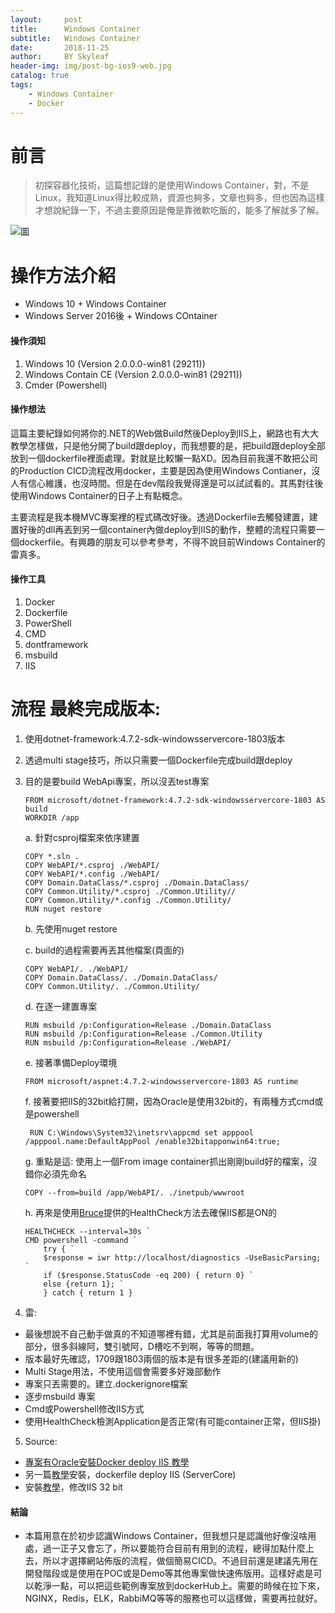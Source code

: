 ```yaml
---
layout:     post
title:      Windows Container
subtitle:   Windows Container
date:       2018-11-25
author:     BY Skyleaf
header-img: img/post-bg-ios9-web.jpg
catalog: true
tags:
    - Windows Container
    - Docker
---
```

# 前言

>初探容器化技術，這篇想記錄的是使用Windows Container，對，不是Linux，我知道Linux得比較成熟，資源也夠多，文章也夠多，但也因為這樣才想說紀錄一下，不過主要原因是俺是靠微軟吃飯的，能多了解就多了解。


![圖](https://images.unsplash.com/photo-1494412651409-8963ce7935a7?ixlib=rb-1.2.1&ixid=eyJhcHBfaWQiOjEyMDd9&auto=format&fit=crop&w=1050&q=80)
# 操作方法介紹

- Windows 10 + Windows Container
- Windows Server 2016後 + Windows COntainer

#### 操作須知

1. Windows 10 (Version 2.0.0.0-win81 (29211))
2. Windows Contain CE (Version 2.0.0.0-win81 (29211))
3. Cmder (Powershell)


#### 操作想法

這篇主要紀錄如何將你的.NET的Web做Build然後Deploy到IIS上，網路也有大大教學怎樣做，只是他分開了build跟deploy，而我想要的是，把build跟deploy全部放到一個dockerfile裡面處理。對就是比較懶一點XD。因為目前我還不敢把公司的Production CICD流程改用docker，主要是因為使用Windows Contianer，沒人有信心維護，也沒時間。但是在dev階段我覺得還是可以試試看的。其馬對往後使用Windows Container的日子上有點概念。

主要流程是我本機MVC專案裡的程式碼改好後。透過Dockerfile去觸發建置，建置好後的dll再丟到另一個container內做deploy到IIS的動作，整體的流程只需要一個dockerfile。有興趣的朋友可以參考參考，不得不說目前Windows Container的雷真多。

#### 操作工具

1. Docker
2. Dockerfile
3. PowerShell
4. CMD
5. dontframework
6. msbuild
7. IIS

# 流程 最終完成版本:
1. 使用dotnet-framework:4.7.2-sdk-windowsservercore-1803版本
2. 透過multi stage技巧，所以只需要一個Dockerfile完成build跟deploy
3. 目的是要build WebApi專案，所以沒丟test專案
    ```
    FROM microsoft/dotnet-framework:4.7.2-sdk-windowsservercore-1803 AS build
    WORKDIR /app
    ```
    a. 針對csproj檔案來依序建置

    ```
    COPY *.sln .
    COPY WebAPI/*.csproj ./WebAPI/
    COPY WebAPI/*.config ./WebAPI/
    COPY Domain.DataClass/*.csproj ./Domain.DataClass/
    COPY Common.Utility/*.csproj ./Common.Utility//
    COPY Common.Utility/*.config ./Common.Utility/
    RUN nuget restore
    ```	
    b. 先使用nuget restore
    
    c. build的過程需要再丟其他檔案(頁面的)
    ```
    COPY WebAPI/. ./WebAPI/
    COPY Domain.DataClass/. ./Domain.DataClass/
    COPY Common.Utility/. ./Common.Utility/
    ```	
    d. 在逐一建置專案
    ```
    RUN msbuild /p:Configuration=Release ./Domain.DataClass
    RUN msbuild /p:Configuration=Release ./Common.Utility
    RUN msbuild /p:Configuration=Release ./WebAPI/
    ```	
    e. 接著準備Deploy環境
    ```
    FROM microsoft/aspnet:4.7.2-windowsservercore-1803 AS runtime
    ```	
    f. 接著要把IIS的32bit給打開，因為Oracle是使用32bit的，有兩種方式cmd或是powershell
    ```
     RUN C:\Windows\System32\inetsrv\appcmd set apppool /apppool.name:DefaultAppPool /enable32bitapponwin64:true;  

    ```	
    g. 重點是這: 使用上一個From image container抓出剛剛build好的檔案，沒錯你必須先命名
    ```
    COPY --from=build /app/WebAPI/. ./inetpub/wwwroot
    ```	
    h. 再來是使用[Bruce](https://blog.kkbruce.net/)提供的HealthCheck方法去確保IIS都是ON的
    ```
    HEALTHCHECK --interval=30s `
    CMD powershell -command `
        try { `
        $response = iwr http://localhost/diagnostics -UseBasicParsing; `
        if ($response.StatusCode -eq 200) { return 0} `
        else {return 1}; `
        } catch { return 1 }

    ```	

4. 雷:
- 最後想說不自己動手做真的不知道哪裡有錯，尤其是前面我打算用volume的部分，很多斜線阿，雙引號阿，D槽吃不到啊，等等的問題。
- 版本最好先確認，1709跟1803兩個的版本是有很多差距的(建議用新的)
- Multi Stage用法，不使用這個會需要多好幾部動作
- 專案只丟需要的。建立.dockerignore檔案
- 逐步msbuild 專案
- Cmd或Powershell修改IIS方式
- 使用HealthCheck檢測Application是否正常(有可能container正常，但IIS掛)

5. Source: 
- [專案有Oracle安裝Docker deploy IIS 教學](http://www.codesin.net/post/Oracle_ODAC/) 
- 另一篇[教學](https://www.red-gate.com/simple-talk/sysadmin/virtualization/working-windows-containers-docker-running/)安裝，dockerfile deploy IIS (ServerCore)
- 安裝[教學](http://stevenfollis.com/2017/10/05/access-database-windows-container/)，修改IIS 32 bit

#### 結論

- 本篇用意在於初步認識Windows Container，但我想只是認識他好像沒啥用處，過一正子又會忘了，所以要能符合目前有用到的流程，總得加點什麼上去，所以才選擇網站佈版的流程，做個簡易CICD。不過目前還是建議先用在開發階段或是使用在POC或是Demo等其他專案做快速佈版用。這樣好處是可以乾淨一點，可以把這些範例專案放到dockerHub上。需要的時候在拉下來，NGINX，Redis，ELK，RabbiMQ等等的服務也可以這樣做，需要再拉就好。

```

```	
		

